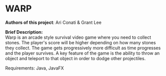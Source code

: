 # WARP

**Authors of this project**: Ari Conati & Grant Lee                 

**Brief Description:**                  
Warp is an arcade style survival video game where you need to collect stones. The player's score will be higher depending on how many stones they collect. The game gets progressively more difficult as time progresses and the player survives. A key feature of the game is the ability to throw an object and teleport to that object in order to dodge other projectiles.


Requirements: Java, JavaFX
